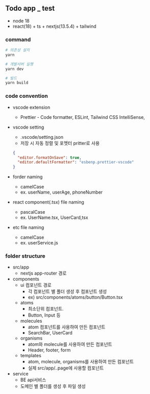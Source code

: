## Todo app _ test

- node 18
- react(18) + ts + nextjs(13.5.4) + tailwind

### command

```bash
# 의존성 설치
yarn

# 개발서버 실행
yarn dev

# 빌드
yarn build
```

### code convention

- vscode extension
  - Prettier - Code formatter, ESLint, Tailwind CSS IntelliSense,
- vscode setting

  - .vscode/setting.json
  - 저장 시 자동 정렬 및 포멧터 pritter로 사용

  ```json
  {
    "editor.formatOnSave": true,
    "editor.defaultFormatter": "esbenp.prettier-vscode"
  }
  ```

- forder naming
  - camelCase
  - ex. userName, userAge, phoneNumber
- react component(.tsx) file naming
  - pascalCase
  - ex. UserName.tsx, UserCard,tsx
- etc file naming
  - camelCase
  - ex. userService.js

### folder structure

- src/app
  - nextjs app-router 경로
- components
  - ui 컴포넌트 경로
    - 각 컴포넌트 별 폴더 생성 후 컴포넌트 생성
    - ex) src/components/atoms/button/Button.tsx
  - atoms
    - 최소단위 컴포넌트.
    - Button, Input 등
  - molecules
    - atom 컴포넌트를 사용하여 만든 컴포넌트
    - SearchBar, UserCard
  - organisms
    - atom와 molecule를 사용하여 만든 컴포넌트
    - Header, footer, form
  - templates
    - atom, molecule, organisms를 사용하여 만든 컴포넌트
    - 실제 src/app/..page에 사용할 컴포넌트
- service
  - BE api서비스
  - 도메인 별 폴더를 생성 후 파일 생성
